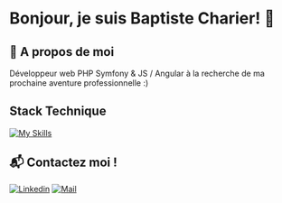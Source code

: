 # Bonjour, je suis Baptiste Charier! 👋

## 🚀 A propos de moi
Développeur web PHP Symfony & JS / Angular à la recherche de ma prochaine aventure professionnelle :)

## Stack Technique
[![My Skills](https://skillicons.dev/icons?i=js,ts,angular,php,symfony,java,mysql,sass,git,figma)](https://skillicons.dev)

## 📬 Contactez moi !
 [![Linkedin](https://skillicons.dev/icons?i=linkedin)](https://www.linkedin.com/in/baptiste-charier/)         [![Mail](https://skillicons.dev/icons?i=gmail)](mailto:charier.ba@gmail.com)



